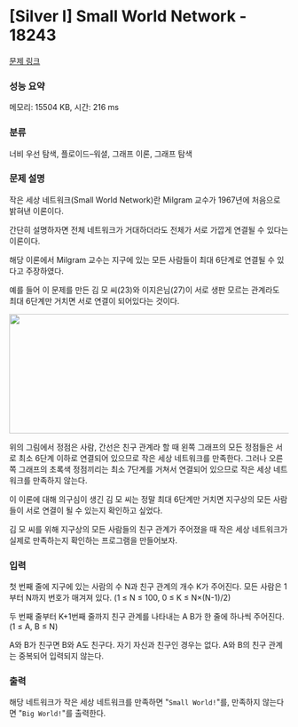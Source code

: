 # [Silver I] Small World Network - 18243 

[문제 링크](https://www.acmicpc.net/problem/18243) 

### 성능 요약

메모리: 15504 KB, 시간: 216 ms

### 분류

너비 우선 탐색, 플로이드–워셜, 그래프 이론, 그래프 탐색

### 문제 설명

<p>작은 세상 네트워크(Small World Network)란 Milgram 교수가 1967년에 처음으로 밝혀낸 이론이다.</p>

<p>간단히 설명하자면 전체 네트워크가 거대하더라도 전체가 서로 가깝게 연결될 수 있다는 이론이다.</p>

<p>해당 이론에서 Milgram 교수는 지구에 있는 모든 사람들이 최대 6단계로 연결될 수 있다고 주장하였다.</p>

<p>예를 들어 이 문제를 만든 김 모 씨(23)와 이지은님(27)이 서로 생판 모르는 관계라도 최대 6단계만 거치면 서로 연결이 되어있다는 것이다.</p>

<p style="text-align: center;"><img alt="" src="https://upload.acmicpc.net/1033b3fc-4c88-4483-8bc3-88836630b1cd/-/preview/" style="height: 215px; width: 600px;"></p>

<p>위의 그림에서 정점은 사람, 간선은 친구 관계라 할 때 왼쪽 그래프의 모든 정점들은 서로 최소 6단계 이하로 연결되어 있으므로 작은 세상 네트워크를 만족한다. 그러나 오른쪽 그래프의 초록색 정점끼리는 최소 7단계를 거쳐서 연결되어 있으므로 작은 세상 네트워크를 만족하지 않는다. </p>

<p>이 이론에 대해 의구심이 생긴 김 모 씨는 정말 최대 6단계만 거치면 지구상의 모든 사람들이 서로 연결이 될 수 있는지 확인하고 싶었다.</p>

<p>김 모 씨를 위해 지구상의 모든 사람들의 친구 관계가 주어졌을 때 작은 세상 네트워크가 실제로 만족하는지 확인하는 프로그램을 만들어보자.</p>

### 입력 

 <p>첫 번째 줄에 지구에 있는 사람의 수 N과 친구 관계의 개수 K가 주어진다. 모든 사람은 1부터 N까지 번호가 매겨져 있다. (1 ≤ N ≤ 100, 0 ≤ K ≤ N×(N-1)/2)</p>

<p>두 번째 줄부터 K+1번째 줄까지 친구 관계를 나타내는 A B가 한 줄에 하나씩 주어진다. (1 ≤ A, B ≤ N)</p>

<p>A와 B가 친구면 B와 A도 친구다. 자기 자신과 친구인 경우는 없다. A와 B의 친구 관계는 중복되어 입력되지 않는다.</p>

### 출력 

 <p>해당 네트워크가 작은 세상 네트워크를 만족하면 "<code>Small World!</code>"를, 만족하지 않는다면 "<code>Big World!</code>"를 출력한다.</p>

